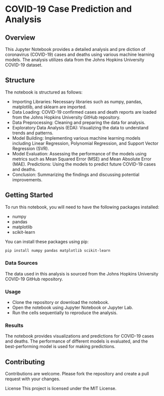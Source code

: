 # COVID-19 Case Prediction and Analysis

##  Overview

This Jupyter Notebook provides a detailed analysis and pre diction of coronavirus (COVID-19) cases and deaths using various machine learning models. The analysis utilizes data from the Johns Hopkins University COVID-19 dataset.

## Structure
The notebook is structured as follows:

- Importing Libraries: Necessary libraries such as numpy, pandas, matplotlib, and sklearn are imported.
- Data Loading: COVID-19 confirmed cases and death reports are loaded from the Johns Hopkins University GitHub repository.
- Data Preprocessing: Cleaning and preparing the data for analysis.
- Exploratory Data Analysis (EDA): Visualizing the data to understand trends and patterns.
- Model Building: Implementing various machine learning models including Linear Regression, Polynomial Regression, and Support Vector Regression (SVR).
- Model Evaluation: Assessing the performance of the models using metrics such as Mean Squared Error (MSE) and Mean Absolute Error (MAE).
Predictions: Using the models to predict future COVID-19 cases and deaths.
- Conclusion: Summarizing the findings and discussing potential improvements.

## Getting Started

To run this notebook, you will need to have the following packages installed:

- numpy
- pandas
- matplotlib
- scikit-learn

You can install these packages using pip:

```bash
pip install numpy pandas matplotlib scikit-learn
```

### Data Sources
The data used in this analysis is sourced from the Johns Hopkins University COVID-19 GitHub repository.

### Usage

- Clone the repository or download the notebook.
- Open the notebook using Jupyter Notebook or Jupyter Lab.
- Run the cells sequentially to reproduce the analysis.

### Results
The notebook provides visualizations and predictions for COVID-19 cases and deaths. The performance of different models is evaluated, and the best-performing model is used for making predictions.

## Contributing
Contributions are welcome. Please fork the repository and create a pull request with your changes.

License
This project is licensed under the MIT License.